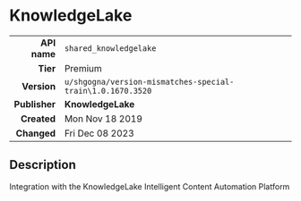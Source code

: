 # KnowledgeLake
| | |
|-:|-|
|**API name**|`shared_knowledgelake`|
|**Tier**|Premium|
|**Version**|`u/shgogna/version-mismatches-special-train\1.0.1670.3520`|
|**Publisher**|**KnowledgeLake**|
|**Created**|Mon Nov 18 2019|
|**Changed**|Fri Dec 08 2023|

## Description
Integration with the KnowledgeLake Intelligent Content Automation Platform
